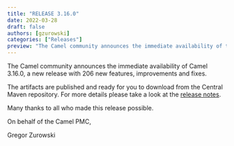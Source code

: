 ```yaml
---
title: "RELEASE 3.16.0"
date: 2022-03-28
draft: false
authors: [gzurowski]
categories: ["Releases"]
preview: "The Camel community announces the immediate availability of the new Camel 3.16.0 LTS release"
---
```



The Camel community announces the immediate availability of Camel 3.16.0, a new release with 206 new features, improvements and fixes.

The artifacts are published and ready for you to download from the Central Maven repository. For more details please take a look at the [release notes](/releases/release-3.16.0/).

Many thanks to all who made this release possible.

On behalf of the Camel PMC,

Gregor Zurowski
